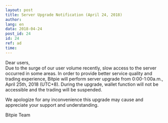 ```yaml
---
layout: post
title: Server Upgrade Notification (April 24, 2018)
author: 
lang: en
data: 2018-04-24
post_id: 24
id: 24
ref: ad
time: 
---
```


Dear users,<br/>
Due to the surge of our user volume recently, slow access to the server occurred in some areas. In order to provide better service quality and trading experience, Bitpie will perform server upgrade from 0:00-1:00a.m., April 25th, 2018 (UTC+8). During the upgrade, wallet function will not be accessible and the trading will be suspended.


We apologize for any inconvenience this upgrade may cause and appreciate your support and understanding.


Bitpie Team

